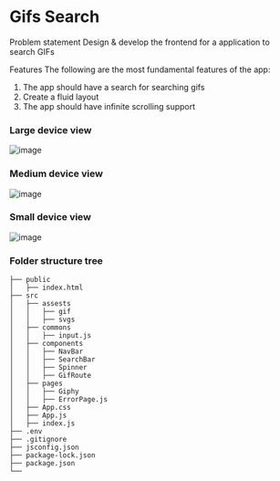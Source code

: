 # Gifs Search

Problem statement
Design & develop the frontend for a application to search GIFs

Features
The following are the most fundamental features of the app:
1. The app should have a search for searching gifs
2. Create a fluid layout
3. The app should have infinite scrolling support


### Large device view
![image](https://github.com/Stroller15/setu-assignment/assets/84174011/1498602f-6f21-4208-a1d5-b2511e4e22cb)

### Medium device view
![image](https://github.com/Stroller15/setu-assignment/assets/84174011/01c2e205-7506-4aa7-8fd5-37d598bdf2a3)

### Small device view
![image](https://github.com/Stroller15/setu-assignment/assets/84174011/24ca8705-f08b-4824-b7de-e94f08e8421a)

### Folder structure tree
```
├── public
│   ├── index.html
├── src
│   ├── assests
│   │   ├── gif
│   │   ├── svgs
│   ├── commons
│   │   ├── input.js
│   ├── components
│   │   ├── NavBar
│   │   ├── SearchBar
│   │   ├── Spinner
│   │   ├── GifRoute
│   ├── pages
│   │   ├── Giphy
│   │   ├── ErrorPage.js
│   ├── App.css
│   ├── App.js
│   ├── index.js
├── .env
├── .gitignore
├── jsconfig.json
├── package-lock.json
├── package.json
└── 
```
